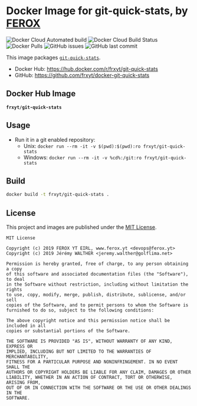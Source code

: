 # Docker Image for git-quick-stats, by [FEROX](https://ferox.yt)

![Docker Cloud Automated build](https://img.shields.io/docker/cloud/automated/frxyt/docker-git-quick-stats.svg)
![Docker Cloud Build Status](https://img.shields.io/docker/cloud/build/frxyt/git-quick-stats.svg)
![Docker Pulls](https://img.shields.io/docker/pulls/frxyt/git-quick-stats.svg)
![GitHub issues](https://img.shields.io/github/issues/frxyt/docker-git-quick-stats.svg)
![GitHub last commit](https://img.shields.io/github/last-commit/frxyt/docker-git-quick-stats.svg)

This image packages [`git-quick-stats`](https://github.com/arzzen/git-quick-stats).

* Docker Hub: https://hub.docker.com/r/frxyt/git-quick-stats
* GitHub: https://github.com/frxyt/docker-git-quick-stats

## Docker Hub Image

**`frxyt/git-quick-stats`**

## Usage

* Run it in a git enabled repository: 
  * Unix: `docker run --rm -it -v $(pwd):$(pwd):ro frxyt/git-quick-stats`
  * Windows: `docker run --rm -it -v %cd%:/git:ro frxyt/git-quick-stats`

## Build

```sh
docker build -t frxyt/git-quick-stats .
```

## License

This project and images are published under the [MIT License](LICENSE).

```
MIT License

Copyright (c) 2019 FEROX YT EIRL, www.ferox.yt <devops@ferox.yt>
Copyright (c) 2019 Jérémy WALTHER <jeremy.walther@golflima.net>

Permission is hereby granted, free of charge, to any person obtaining a copy
of this software and associated documentation files (the "Software"), to deal
in the Software without restriction, including without limitation the rights
to use, copy, modify, merge, publish, distribute, sublicense, and/or sell
copies of the Software, and to permit persons to whom the Software is
furnished to do so, subject to the following conditions:

The above copyright notice and this permission notice shall be included in all
copies or substantial portions of the Software.

THE SOFTWARE IS PROVIDED "AS IS", WITHOUT WARRANTY OF ANY KIND, EXPRESS OR
IMPLIED, INCLUDING BUT NOT LIMITED TO THE WARRANTIES OF MERCHANTABILITY,
FITNESS FOR A PARTICULAR PURPOSE AND NONINFRINGEMENT. IN NO EVENT SHALL THE
AUTHORS OR COPYRIGHT HOLDERS BE LIABLE FOR ANY CLAIM, DAMAGES OR OTHER
LIABILITY, WHETHER IN AN ACTION OF CONTRACT, TORT OR OTHERWISE, ARISING FROM,
OUT OF OR IN CONNECTION WITH THE SOFTWARE OR THE USE OR OTHER DEALINGS IN THE
SOFTWARE.
```